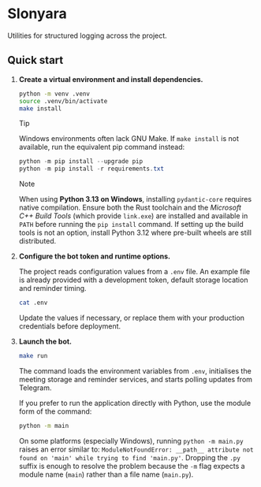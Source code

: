 # Slonyara

Utilities for structured logging across the project.

## Quick start

1. **Create a virtual environment and install dependencies.**

   ```bash
   python -m venv .venv
   source .venv/bin/activate
   make install
   ```

   > [!TIP]
   > Windows environments often lack GNU Make. If `make install` is not
   > available, run the equivalent pip command instead:
   >
   > ```powershell
   > python -m pip install --upgrade pip
   > python -m pip install -r requirements.txt
   > ```

   > [!NOTE]
   > When using **Python 3.13 on Windows**, installing `pydantic-core`
   > requires native compilation. Ensure both the Rust toolchain and the
   > *Microsoft C++ Build Tools* (which provide `link.exe`) are installed and
   > available in `PATH` before running the `pip install` command. If setting
   > up the build tools is not an option, install Python 3.12 where pre-built
   > wheels are still distributed.

2. **Configure the bot token and runtime options.**

   The project reads configuration values from a `.env` file. An example
   file is already provided with a development token, default storage
   location and reminder timing.

   ```bash
   cat .env
   ```

   Update the values if necessary, or replace them with your production
   credentials before deployment.

3. **Launch the bot.**

   ```bash
   make run
   ```

   The command loads the environment variables from `.env`, initialises
   the meeting storage and reminder services, and starts polling updates
   from Telegram.

   If you prefer to run the application directly with Python, use the
   module form of the command:

   ```bash
   python -m main
   ```

   On some platforms (especially Windows), running `python -m main.py`
   raises an error similar to: `ModuleNotFoundError: __path__ attribute
   not found on 'main' while trying to find 'main.py'`. Dropping the
   `.py` suffix is enough to resolve the problem because the `-m` flag
   expects a module name (`main`) rather than a file name (`main.py`).
